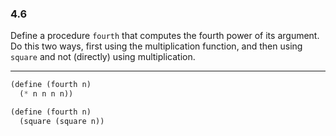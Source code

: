 ### 4.6

Define a procedure `fourth` that computes the fourth power of its argument. Do this two ways, first using the multiplication function, and then using `square` and not (directly) using multiplication.

***

~~~scheme
(define (fourth n)
  (* n n n n))

(define (fourth n)
  (square (square n))
~~~